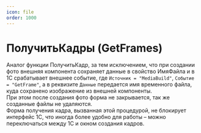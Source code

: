 ```yaml
---
icon: file
order: 1000
---
```


# ПолучитьКадры (GetFrames)

Аналог функции ПолучитьКадр, за тем исключением, что при создании фото внешняя компонента сохраняет данные в свойство ИмяФайла и в 1С срабатывает внешнее событие, где `Источник = "MediaBuild"`, `Событие = "GetFrame"`, а в реквизите `Данные` передается имя временного файла, куда сохранено изображение из внешней компоненты.   
При этом после создания фото форма не закрывается, так же созданные файлы не удаляются.  
Форма получения кадра, вызванная этой процедурой, не блокирует интерфейс 1С, что иногда более удобно для работы – можно переключаться между 1С и окном создания кадров.
